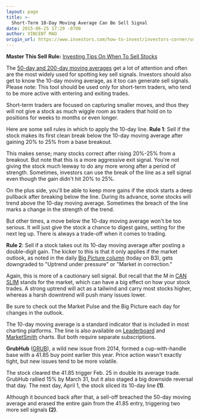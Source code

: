 ```yaml
---
layout: page
title: >-
  Short-Term 10-Day Moving Average Can Be Sell Signal
date: 2015-06-25 17:29 -0700
author: VINCENT MAO
origin_url: https://www.investors.com/how-to-invest/investors-corner/use-short-term-line-as-sell-signal/
---
```


**Master This Sell Rule:** [Investing Tips On When To Sell Stocks](https://www.investors.com/special-report/756667-master-this-sell-rule-investing-tips-on-when-to-sell-your-stocks.aspx)

The [50-day and 200-day moving averages](http://education.investors.com/investors-corner/757127-what-to-do-if-stock-breaks-50-day-line.htm) get a lot of attention and often are the most widely used for spotting key sell signals. Investors should also get to know the 10-day moving average, as it too can generate sell signals. Please note: This tool should be used only for short-term traders, who tend to be more active with entering and exiting trades.

Short-term traders are focused on capturing smaller moves, and thus they will not give a stock as much wiggle room as traders that hold on to positions for weeks to months or even longer.

Here are some sell rules in which to apply the 10-day line. **Rule 1**: Sell if the stock makes its first clean break below the 10-day moving average after gaining 20% to 25% from a base breakout.

This makes sense; many stocks correct after rising 20%-25% from a breakout. But note that this is a more aggressive exit signal. You're not giving the stock much leeway to do any more wrong after a period of strength. Sometimes, investors can use the break of the line as a sell signal even though the gain didn't hit 20% to 25%.

On the plus side, you'll be able to keep more gains if the stock starts a deep pullback after breaking below the line. During its advance, some stocks will trend above the 10-day moving average. Sometimes the breach of the line marks a change in the strength of the trend.

But other times, a move below the 10-day moving average won't be too serious. It will just give the stock a chance to digest gains, setting for the next leg up. There is always a trade-off when it comes to trading.

**Rule 2**: Sell if a stock takes out its 10-day moving average after posting a double-digit gain. The kicker to this is that it only applies if the market outlook, as noted in the daily [Big Picture column](http://news.investors.com/investing/big-picture.htm) (today on B3), gets downgraded to "Uptrend under pressure" or "Market in correction."

Again, this is more of a cautionary sell signal. But recall that the M in [CAN SLIM](http://education.investors.com/courselandingpage.aspx?id=735749&nav=IBDUCourse2) stands for the market, which can have a big effect on how your stock trades. A strong uptrend will act as a tailwind and carry most stocks higher, whereas a harsh downtrend will push many issues lower.

Be sure to check out the Market Pulse and the Big Picture each day for changes in the outlook.

The 10-day moving average is a standard indicator that is included in most charting platforms. The line is also available on [Leaderboard](http://leaderboard.investors.com/leaderboard/leaders/default.aspx) and [MarketSmith](http://www.marketsmith.com/) charts. But both require separate subscriptions.

**GrubHub** ([GRUB](https://research.investors.com/quote.aspx?symbol=GRUB)), a wild new issue from 2014, formed a cup-with-handle base with a 41.85 buy point earlier this year. Price action wasn't exactly tight, but new issues tend to be more volatile.

The stock cleared the 41.85 trigger Feb. 25 in double its average trade. GrubHub rallied 15% by March 31, but it also staged a big downside reversal that day. The next day, April 1, the stock sliced its 10-day line **(1)**.

Although it bounced back after that, a sell-off breached the 50-day moving average and erased the entire gain from the 41.85 entry, triggering two more sell signals **(2)**.
